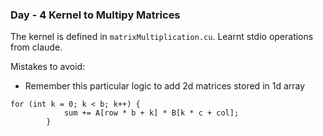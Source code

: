 ### Day - 4 Kernel to Multipy Matrices

The kernel is defined in `matrixMultiplication.cu`. Learnt stdio operations from claude. 

Mistakes to avoid:
- Remember this particular logic to add 2d matrices stored in 1d array

```
for (int k = 0; k < b; k++) {
            sum += A[row * b + k] * B[k * c + col];
        }
```